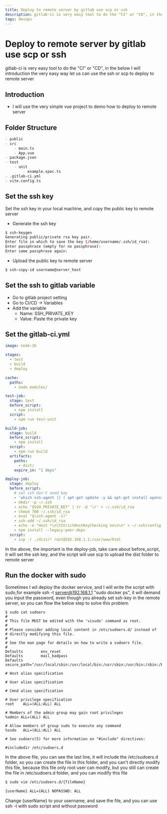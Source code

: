 ```yaml
---
title: Deploy to remote server by gitlab use scp or ssh
description: gitlab-ci is very easy tool to do the "CI" or "CD", in the below I will introduction the very easy way let us can use the ssh or scp to deploy to remote server
tags: devops
---
```


# Deploy to remote server by gitlab use scp or ssh
gitlab-ci is very easy tool to do the "CI" or "CD", in the below I will introduction the very easy way let us can use the ssh or scp to deploy to remote server

## Introduction
* I will use the very simple vue project to demo how to deploy to remote server

## Folder Structure

```md
- public
- src
    - main.ts
    - App.vue
- package.json
- test
    - unit
        - example.spec.ts
- .gitlab-ci.yml
- vite.config.ts
```

## Set the ssh key
Set the ssh key in your local machine, and copy the public key to remote server

* Generate the ssh key
```bash
$ ssh-keygen
Generating public/private rsa key pair.
Enter file in which to save the key (/home/username/.ssh/id_rsa):
Enter passphrase (empty for no passphrase):
Enter same passphrase again:
```

* Upload the public key to remote server

```bash
$ ssh-copy-id username@server_host
```

## Set the ssh to gitlab variable
* Go to gitlab project setting
* Go to CI/CD -> Variables
* Add the variable
    * Name: SSH_PRIVATE_KEY
    * Value: Paste the private key

## Set the gitlab-ci.yml

```yml
image: node:16

stages:
  - test
  - build
  - deploy

cache:
  paths:
    - node_modules/

test-job:
  stage: test
  before_script:
    - npm install
  script:
    - npm run test-unit

build-job:
  stage: build
  before_script:
    - npm install
  script:
    - npm run build
  artifacts:
    paths:
      - dist/
    expire_in: "1 days"

deploy-job:
  stage: deploy
  before_script:
    # set ssh don't need key
    - 'which ssh-agent || ( apt-get update -y && apt-get install openssh-client -y )'
    - mkdir -p ~/.ssh
    - echo "$SSH_PRIVATE_KEY" | tr -d '\r' > ~/.ssh/id_rsa
    - chmod 700 ~/.ssh/id_rsa
    - eval "$(ssh-agent -s)"
    - ssh-add ~/.ssh/id_rsa
    - echo -e "Host *\n\tStrictHostKeyChecking no\n\n" > ~/.ssh/config
    - npm install --legacy-peer-deps
  script:
    - scp -r ./dist/* root@192.168.1.1:/var/www/html
```

In the above, the important is the deploy-job, take care about before_script, it will set the ssh key, and the script will use scp to upload the dist folder to remote server

## Run the docker with sudo
Sometimes I wil deploy the docker service, and I will write the script with sudo,for example ssh -t server@192.168.1.1 "sudo docker ps", it will demand you input the password, even though you already set ssh-key in the remote server, so you can flow the below step to solve this problem

```
$ sudo cat sudoers
#
# This file MUST be edited with the 'visudo' command as root.
#
# Please consider adding local content in /etc/sudoers.d/ instead of
# directly modifying this file.
#
# See the man page for details on how to write a sudoers file.
#
Defaults        env_reset
Defaults        mail_badpass
Defaults        secure_path="/usr/local/sbin:/usr/local/bin:/usr/sbin:/usr/bin:/sbin:/bin:/snap/bin"

# Host alias specification

# User alias specification

# Cmnd alias specification

# User privilege specification
root    ALL=(ALL:ALL) ALL

# Members of the admin group may gain root privileges
%admin ALL=(ALL) ALL

# Allow members of group sudo to execute any command
%sudo   ALL=(ALL:ALL) ALL

# See sudoers(5) for more information on "#include" directives:

#includedir /etc/sudoers.d
```
In the above file, you can see the last line, it will include the /etc/sudoers.d folder, so you can create the file in this folder, and you can't directly modify this file, because this file only root user can modify, but you still can create the file in /etc/sudoers.d folder, and you can modify this file


```bash
$ sudo vim /etc/sudoers.d/{fileName}

{userName} ALL=(ALL) NOPASSWD: ALL
```

Change {userName} to your username, and save the file, and you can use ssh -t with sudo script and without password
